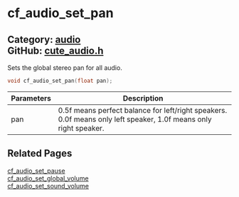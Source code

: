[](../header.md ':include')

# cf_audio_set_pan

Category: [audio](https://github.com/RandyGaul/cute_framework/blob/master/docs/api_reference?id=audio)  
GitHub: [cute_audio.h](https://github.com/RandyGaul/cute_framework/blob/master/include/cute_audio.h)  
---

Sets the global stereo pan for all audio.

```cpp
void cf_audio_set_pan(float pan);
```

Parameters | Description
--- | ---
pan | 0.5f means perfect balance for left/right speakers. 0.0f means only left speaker, 1.0f means only right speaker.

## Related Pages

[cf_audio_set_pause](https://github.com/RandyGaul/cute_framework/blob/master/docs/audio/cf_audio_set_pause.md)  
[cf_audio_set_global_volume](https://github.com/RandyGaul/cute_framework/blob/master/docs/audio/cf_audio_set_global_volume.md)  
[cf_audio_set_sound_volume](https://github.com/RandyGaul/cute_framework/blob/master/docs/audio/cf_audio_set_sound_volume.md)  
